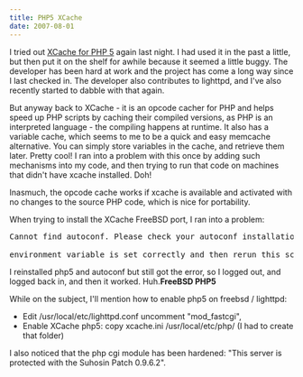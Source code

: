 ```yaml
---
title: PHP5 XCache
date: 2007-08-01
---
```

I tried out <a href="http://xcache.lighttpd.net/">XCache for PHP 5</a> again last night. I had used it in the past a little, but then put it on the shelf for awhile because it seemed a little buggy. The developer has been hard at work and the project has come a long way since I last checked in. The developer also contributes to lighttpd, and I've also recently started to dabble with that again.

But anyway back to XCache - it is an opcode cacher for PHP and helps speed up PHP scripts by caching their compiled versions, as PHP is an interpreted language - the compiling happens at runtime. It also has a variable cache, which seems to me to be a quick and easy memcache alternative. You can simply store variables in the cache, and retrieve them later. Pretty cool! I ran into a problem with this once by adding such mechanisms into my code, and then trying to run that code on machines that didn't have xcache installed. Doh!

Inasmuch, the opcode cache works if xcache is available and activated with no changes to the source PHP code, which is nice for portability.

When trying to install the XCache FreeBSD port, I ran into a problem:

<pre>Cannot find autoconf. Please check your autoconf installation and the $PHP_AUTOCONF

environment variable is set correctly and then rerun this script. </pre>

I reinstalled php5 and autoconf but still got the error, so I logged out, and logged back in, and then it worked. Huh.<b>FreeBSD PHP5</b>

While on the subject, I'll mention how to enable php5 on freebsd / lighttpd:

<ul><li>Edit /usr/local/etc/lighttpd.conf uncomment "mod_fastcgi",</li><li>Enable XCache php5: copy xcache.ini /usr/local/etc/php/ (I had to create that folder)</li></ul>

I also noticed that the php cgi module has been hardened: "This server is protected with the Suhosin Patch 0.9.6.2".

